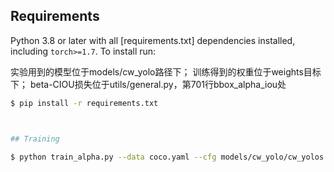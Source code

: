 
## Requirements

Python 3.8 or later with all [requirements.txt] dependencies installed, including `torch>=1.7`. To install run:

实验用到的模型位于models/cw_yolo路径下；
训练得到的权重位于weights目标下；
beta-CIOU损失位于utils/general.py，第701行bbox_alpha_iou处

```bash
$ pip install -r requirements.txt



## Training

$ python train_alpha.py --data coco.yaml --cfg models/cw_yolo/cw_yolos.yaml --weights '' --batch-size 64
